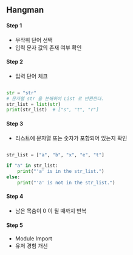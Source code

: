 ## Hangman

#### Step 1

- 무작위 단어 선택
- 입력 문자 값의 존재 여부 확인

#### Step 2

- 입력 단어 체크
```python

str = "str"
# 문자열 str 을 분해하여 List 로 반환한다.
str_list = list(str)
print(str_list)  # ["s", "t", "r"]
```

#### Step 3

- 리스트에 문자열 또는 숫자가 포함되어 있는지 확인

```python

str_list = ["a", "b", "x", "e", "t"]

if "a" in str_list:
    print("'a' is in the str_list.")
else:
    print("'a' is not in the str_list.")

```

#### Step 4

- 남은 목숨이 0 이 될 때까지 반복

#### Step 5

- Module Import
- 유저 경험 개선